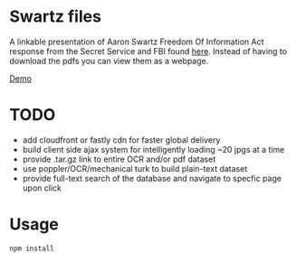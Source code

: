 # Swartz files
A linkable presentation of Aaron Swartz Freedom Of Information Act response from the Secret Service
and FBI found [here](http://theblackvault.com/m/articles/view/Aaron-Swartz).
Instead of having to download the pdfs you can view them as a webpage.

[Demo](http://morenoh149.github.io/SwartzFiles)

# TODO
* add cloudfront or fastly cdn for faster global delivery
* build client side ajax system for intelligently loading ~20 jpgs at a time
* provide .tar.gz link to entire OCR and/or pdf dataset
* use poppler/OCR/mechanical turk to build plain-text dataset
* provide full-text search of the database and navigate to specfic page upon click

# Usage
`npm install`
